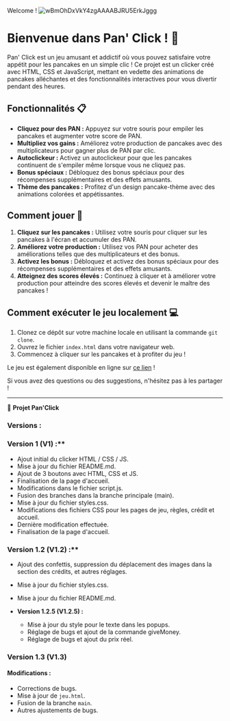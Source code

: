 Welcome !
![wBmOhDxVkY4zgAAAABJRU5ErkJggg](https://github.com/WildCodeSchool-2024-02/JS-RemoteFR-P1-StackQAMP/assets/157009366/77628d34-8c8a-47af-bd3f-e8a2aabcc32f)


# Bienvenue dans Pan' Click ! 🥞

Pan' Click est un jeu amusant et addictif où vous pouvez satisfaire votre appétit pour les pancakes en un simple clic ! Ce projet est un clicker créé avec HTML, CSS et JavaScript, mettant en vedette des animations de pancakes alléchantes et des fonctionnalités interactives pour vous divertir pendant des heures.

## Fonctionnalités 📋

- **Cliquez pour des PAN :** Appuyez sur votre souris pour empiler les pancakes et augmenter votre score de PAN.
- **Multipliez vos gains :** Améliorez votre production de pancakes avec des multiplicateurs pour gagner plus de PAN par clic.
- **Autoclickeur :** Activez un autoclickeur pour que les pancakes continuent de s'empiler même lorsque vous ne cliquez pas.
- **Bonus spéciaux :** Débloquez des bonus spéciaux pour des récompenses supplémentaires et des effets amusants.
- **Thème des pancakes :** Profitez d'un design pancake-thème avec des animations colorées et appétissantes.

## Comment jouer 🚀

1. **Cliquez sur les pancakes :** Utilisez votre souris pour cliquer sur les pancakes à l'écran et accumuler des PAN.
2. **Améliorez votre production :** Utilisez vos PAN pour acheter des améliorations telles que des multiplicateurs et des bonus.
3. **Activez les bonus :** Débloquez et activez des bonus spéciaux pour des récompenses supplémentaires et des effets amusants.
4. **Atteignez des scores élevés :** Continuez à cliquer et à améliorer votre production pour atteindre des scores élevés et devenir le maître des pancakes !

## Comment exécuter le jeu localement 💻

1. Clonez ce dépôt sur votre machine locale en utilisant la commande `git clone`.
2. Ouvrez le fichier `index.html` dans votre navigateur web.
3. Commencez à cliquer sur les pancakes et à profiter du jeu !

Le jeu est également disponible en ligne sur [ce lien](https://wildcodeschool-2024-02.github.io/JS-RemoteFR-P1-StackQAMP/) !

Si vous avez des questions ou des suggestions, n'hésitez pas à les partager !

---------------------------------------------------------------------------------------------------------------------------------------------------------------------------------------
🚀 **Projet Pan'Click**

### Versions :
### Version 1 (V1) :**
  - Ajout initial du clicker HTML / CSS / JS.
  - Mise à jour du fichier README.md.
  - Ajout de 3 boutons avec HTML, CSS et JS.
  - Finalisation de la page d'accueil.
  - Modifications dans le fichier script.js.
  - Fusion des branches dans la branche principale (main).
  - Mise à jour du fichier styles.css.
  - Modifications des fichiers CSS pour les pages de jeu, règles, crédit et accueil.
  - Dernière modification effectuée.
  - Finalisation de la page d'accueil.

  ### Version 1.2 (V1.2) :**
  - Ajout des confettis, suppression du déplacement des images dans la section des crédits, et autres réglages.
  - Mise à jour du fichier styles.css.
  - Mise à jour du fichier README.md.
 
- **Version 1.2.5 (V1.2.5) :**
  - Mise à jour du style pour le texte dans les popups.
  - Réglage de bugs et ajout de la commande giveMoney.
  - Réglage de bugs et ajout du prix réel.

### Version 1.3 (V1.3)

#### Modifications :
- Corrections de bugs.
- Mise à jour de `jeu.html`.
- Fusion de la branche `main`.
- Autres ajustements de bugs.



